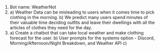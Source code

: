 1. Bot name: WeatherNot
2.  a) Weather Data can be misleading to users when it comes time to pick clothing in the morning.
    b) We predict many users spend minutes of their valuable time deciding outfits and leave their dwellings with all the articles of clothes they need for the day.
3.  a) Create a chatbot that can take local weather and make clothing forecast for the user. 
    b) User prompts for the systems option - Discord, Morning/Afternoon/Night Breakdown, and Weather API
    c) 
